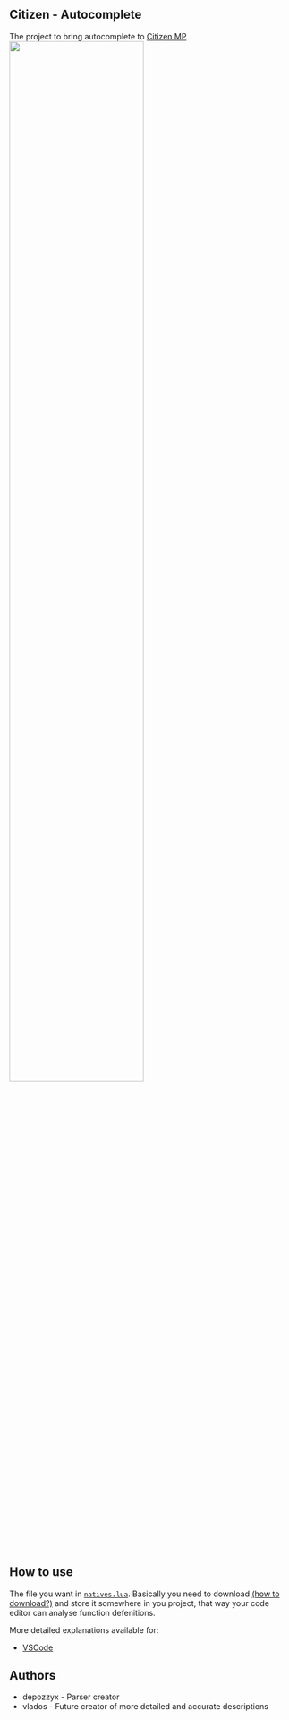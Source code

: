 ## Citizen - Autocomplete
The project to bring autocomplete to [Citizen MP](https://citizeniv.net/)
<img src="https://user-images.githubusercontent.com/61224790/128556684-cc558229-9dfe-410a-a85a-5d1278125e75.png" width="69%" height="69%">

## How to use

The file you want in [`natives.lua`](https://raw.githubusercontent.com/depozzyx/citizen-autocomplete/main/natives.lua). Basically you need to download [(how to download?)](https://github.com/depozzyx/citizen-autocomplete/blob/main/how-to-download.md) and store it somewhere in you project, that way your code editor can analyse function defenitions.

More detailed explanations available for:

-   [VSCode](https://github.com/depozzyx/citizen-autocomplete/blob/main/setup.vscode.md)

## Authors

-   depozzyx - Parser creator
-   vlados - Future creator of more detailed and accurate descriptions
